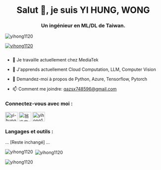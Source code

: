<h1 align="center">Salut 👋, je suis YI HUNG, WONG</h1>
<h3 align="center">Un ingénieur en ML/DL de Taiwan.</h3>
<p align="left"> <img src="https://komarev.com/ghpvc/?username=yihong1120&label=Vues%20du%20profil&color=0e75b6&style=flat" alt="yihong1120" /> </p>
<p align="left"> <a href="https://github.com/ryo-ma/github-profile-trophy"><img src="https://github-profile-trophy.vercel.app/?username=yihong1120" alt="yihong1120" /></a> </p>
<p align="left"> <a href="https://twitter.com/" target="blank"><img src="https://img.shields.io/twitter/follow/?logo=twitter&style=for-the-badge" alt="" /></a> </p>

- 🔭 Je travaille actuellement chez MediaTek

- 🌱 J'apprends actuellement Cloud Computation, LLM, Computer Vision

- 💬 Demandez-moi à propos de Python, Azure, Tensorflow, Pytorch

- 📫 Comment me joindre: qazsx748596@gmail.com

<h3 align="left">Connectez-vous avec moi :</h3>
<p align="left">
<a href="https://linkedin.com/in/yi-hung-wong-7b7859a1" target="blank"><img align="center" src="https://raw.githubusercontent.com/rahuldkjain/github-profile-readme-generator/master/src/images/icons/Social/linked-in-alt.svg" alt="yi-hung-wong-7b7859a1" height="30" width="40" /></a>
<a href="https://fb.com/翁逸宏" target="blank"><img align="center" src="https://raw.githubusercontent.com/rahuldkjain/github-profile-readme-generator/master/src/images/icons/Social/facebook.svg" alt="翁逸宏" height="30" width="40" /></a>
<a href="https://instagram.com/yihong1120" target="blank"><img align="center" src="https://raw.githubusercontent.com/rahuldkjain/github-profile-readme-generator/master/src/images/icons/Social/instagram.svg" alt="yihong1120" height="30" width="40" /></a>
</p>
<h3 align="left">Langages et outils :</h3>
<p align="left"> ... [Reste inchangé] ... </p>
<p><img align="left" src="https://github-readme-stats.vercel.app/api/top-langs?username=yihong1120&show_icons=true&locale=fr&layout=compact" alt="yihong1120" /></p>
<p>&nbsp;<img align="center" src="https://github-readme-stats.vercel.app/api?username=yihong1120&show_icons=true&locale=fr" alt="yihong1120" /></p>
<p><img align="center" src="https://github-readme-streak-stats.herokuapp.com/?user=yihong1120&" alt="yihong1120" /></p>
